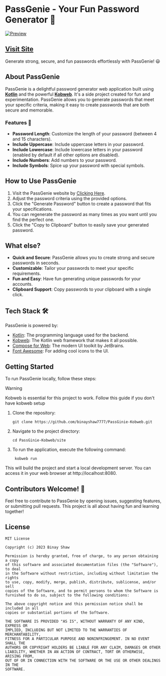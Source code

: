 # PassGenie - Your Fun Password Generator 🔑

[![Preview](https://github.com/binayshaw7777/PassGinie-Kobweb/assets/62587060/97b00bed-90c9-428a-bd48-92fbda0a717b)](https://binayshaw7777.github.io/PassGinie-Kobweb/)

## [Visit Site](https://binayshaw7777.github.io/PassGinie-Kobweb/)

Generate strong, secure, and fun passwords effortlessly with PassGenie! 😃

## About PassGenie

PassGenie is a delightful password generator web application built using **[Kotlin](https://kotlinlang.org/)** and the powerful **[Kobweb](https://kobweb.varabyte.com/)**. It's a side project created for fun and experimentation. PassGenie allows you to generate passwords that meet your specific criteria, making it easy to create passwords that are both secure and memorable.

### Features 🌟

- **Password Length**: Customize the length of your password (between 4 and 15 characters).
- **Include Uppercase**: Include uppercase letters in your password.
- **Include Lowercase**: Include lowercase letters in your password (enabled by default if all other options are disabled).
- **Include Numbers**: Add numbers to your password.
- **Include Symbols**: Spice up your password with special symbols.

## How to Use PassGenie

1. Visit the PassGenie website by [Clicking Here](https://binayshaw7777.github.io/PassGinie-Kobweb/).
2. Adjust the password criteria using the provided options.
3. Click the "Generate Password" button to create a password that fits your specifications.
4. You can regenerate the password as many times as you want until you find the perfect one.
5. Click the "Copy to Clipboard" button to easily save your generated password.

## What else?

- **Quick and Secure**: PassGenie allows you to create strong and secure passwords in seconds.
- **Customizable**: Tailor your passwords to meet your specific requirements.
- **Fun and Easy**: Have fun generating unique passwords for your accounts.
- **Clipboard Support**: Copy passwords to your clipboard with a single click.

## Tech Stack 🛠️

PassGenie is powered by:

- [Kotlin](https://kotlinlang.org/): The programming language used for the backend.
- [Kobweb](https://github.com/varabyte/kobweb): The Kotlin web framework that makes it all possible.
- [Compose for Web](https://github.com/JetBrains/compose-jb): The modern UI toolkit by JetBrains.
- [Font Awesome](https://fontawesome.com/): For adding cool icons to the UI.

## Getting Started

To run PassGenie locally, follow these steps:

[//]: # (> **Note**)

[//]: # (> This is a note)

> [!WARNING]  
> Kobweb is essential for this project to work. Follow this guide if you don't have kobweb setup

1. Clone the repository:
    ```
    git clone https://github.com/binayshaw7777/PassGinie-Kobweb.git
    ```

2. Navigate to the project directory:
   ```
   cd PassGinie-Kobweb/site
   ```
   
3. To run the application, execute the following command:
   ```
    kobweb run
   ```

This will build the project and start a local development server. You can access it in your web browser at http://localhost:8080.

## Contributors Welcome! 🤝

Feel free to contribute to PassGenie by opening issues, suggesting features, or submitting pull requests. This project is all about having fun and learning together!

## License

```
MIT License

Copyright (c) 2023 Binay Shaw

Permission is hereby granted, free of charge, to any person obtaining a copy
of this software and associated documentation files (the "Software"), to deal
in the Software without restriction, including without limitation the rights
to use, copy, modify, merge, publish, distribute, sublicense, and/or sell
copies of the Software, and to permit persons to whom the Software is
furnished to do so, subject to the following conditions:

The above copyright notice and this permission notice shall be included in all
copies or substantial portions of the Software.

THE SOFTWARE IS PROVIDED "AS IS", WITHOUT WARRANTY OF ANY KIND, EXPRESS OR
IMPLIED, INCLUDING BUT NOT LIMITED TO THE WARRANTIES OF MERCHANTABILITY,
FITNESS FOR A PARTICULAR PURPOSE AND NONINFRINGEMENT. IN NO EVENT SHALL THE
AUTHORS OR COPYRIGHT HOLDERS BE LIABLE FOR ANY CLAIM, DAMAGES OR OTHER
LIABILITY, WHETHER IN AN ACTION OF CONTRACT, TORT OR OTHERWISE, ARISING FROM,
OUT OF OR IN CONNECTION WITH THE SOFTWARE OR THE USE OR OTHER DEALINGS IN THE
SOFTWARE.
```
